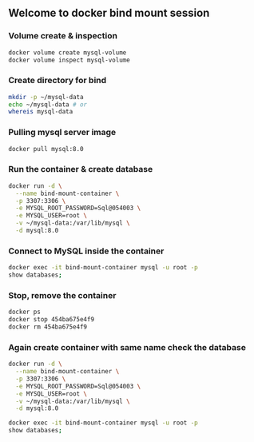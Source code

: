 ## Welcome to docker bind mount session

### Volume create & inspection

```bash
docker volume create mysql-volume
docker volume inspect mysql-volume
```

### Create directory for bind

```bash
mkdir -p ~/mysql-data
echo ~/mysql-data # or
whereis mysql-data
```

### Pulling mysql server image

```bash
docker pull mysql:8.0
```

### Run the container & create database

```bash
docker run -d \
  --name bind-mount-container \
  -p 3307:3306 \
  -e MYSQL_ROOT_PASSWORD=Sql@054003 \
  -e MYSQL_USER=root \
  -v ~/mysql-data:/var/lib/mysql \
  -d mysql:8.0
```

### Connect to MySQL inside the container

```bash
docker exec -it bind-mount-container mysql -u root -p
show databases;
```

### Stop, remove the container

```bash
docker ps
docker stop 454ba675e4f9
docker rm 454ba675e4f9
```

### Again create container with same name check the database

```bash
docker run -d \
  --name bind-mount-container \
  -p 3307:3306 \
  -e MYSQL_ROOT_PASSWORD=Sql@054003 \
  -e MYSQL_USER=root \
  -v ~/mysql-data:/var/lib/mysql \
  -d mysql:8.0
```

```bash
docker exec -it bind-mount-container mysql -u root -p
show databases;
```
